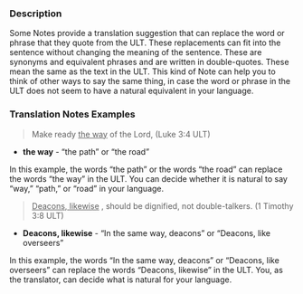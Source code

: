 
### Description

Some Notes provide a translation suggestion that can replace the word or phrase that they quote from the ULT. These replacements can fit into the sentence without changing the meaning of the sentence.  These are synonyms and equivalent phrases and are written in double-quotes. These mean the same as the text in the ULT. This kind of Note can help you to think of other ways to say the same thing, in case the word or phrase in the ULT does not seem to have a natural equivalent in your language.

### Translation Notes Examples

> Make ready <u> the way</u> of the Lord, (Luke 3:4 ULT)

* **the way**  - “the path” or “the road”

In this example, the words “the path” or the words “the road” can replace the words “the way” in the ULT. You can decide whether it is natural to say “way,” “path,” or “road” in your language.

> <u> Deacons, likewise</u> , should be dignified, not double-talkers. (1 Timothy 3:8 ULT)

* **Deacons, likewise**  - “In the same way, deacons” or “Deacons, like overseers”

In this example, the words “In the same way, deacons” or “Deacons, like overseers” can replace the words “Deacons, likewise” in the ULT. You, as the translator, can decide what is natural for your language.